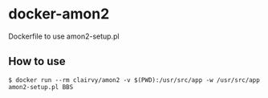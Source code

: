 # docker-amon2
Dockerfile to use amon2-setup.pl

## How to use

```
$ docker run --rm clairvy/amon2 -v $(PWD):/usr/src/app -w /usr/src/app amon2-setup.pl BBS
```
